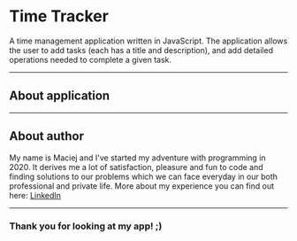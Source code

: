 # Time Tracker
A time management application written in JavaScript. The application allows the user to add tasks (each has a title and description), and add detailed operations needed to complete a given task.

---

## About application



---

## About author

My name is Maciej and I've started my adventure with programming in 2020. It derives me a lot of satisfaction, pleasure and fun to code and finding solutions to our problems which we can face everyday in our both professional and private life.
More about my experience you can find out here: [LinkedIn](https://www.linkedin.com/in/maciejkuchciak/)

---

### Thank you for looking at my app! ;)
